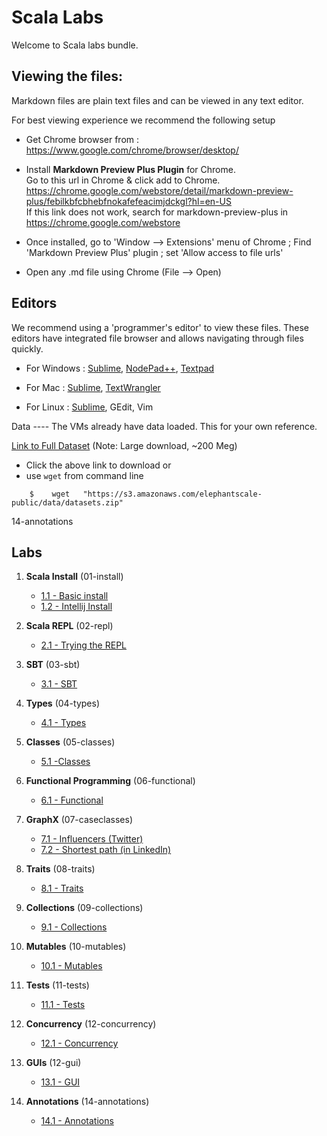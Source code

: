 <link rel='stylesheet' href='assets/css/main.css'/>

Scala Labs
==========
Welcome to Scala labs bundle.

Viewing the files:
-----------------
Markdown files are plain text files and can be viewed in any text editor.

For best viewing experience we recommend the following setup

* Get Chrome browser from : https://www.google.com/chrome/browser/desktop/

* Install **Markdown Preview Plus Plugin** for Chrome.  
Go to this url in Chrome & click add to Chrome.  
    https://chrome.google.com/webstore/detail/markdown-preview-plus/febilkbfcbhebfnokafefeacimjdckgl?hl=en-US  
If this link does not work, search for markdown-preview-plus in https://chrome.google.com/webstore

* Once installed, go to 'Window --> Extensions' menu of Chrome ;   Find 'Markdown Preview Plus' plugin ;  set 'Allow access to file urls'

* Open any .md file using Chrome (File --> Open)


Editors
-------
We recommend using a 'programmer's editor' to view these files. These editors have integrated file browser and allows navigating through files quickly.

* For Windows : [Sublime](http://www.sublimetext.com/), [NodePad++](http://notepad-plus-plus.org/), [Textpad](http://www.textpad.com/)

* For Mac : [Sublime](http://www.sublimetext.com/),  [TextWrangler](http://www.barebones.com/products/textwrangler/)

* For Linux : [Sublime](http://www.sublimetext.com/), GEdit, Vim

<a name="data"/>
Data
----
The VMs already have data loaded.  This for your own reference.

[Link to Full Dataset](https://s3.amazonaws.com/elephantscale-public/data/datasets.zip)
(Note: Large download, ~200 Meg)

- Click the above link to download or
- use `wget` from command line
```
    $    wget   "https://s3.amazonaws.com/elephantscale-public/data/datasets.zip"
```


14-annotations


Labs
----
1. **Scala Install**  (01-install)
    - [1.1 - Basic install](01-install/README.md)
    - [1.2 - Intellij Install](01-install/intellij.md)

2. **Scala REPL**  (02-repl)
    - [2.1 - Trying the REPL](02-repl/2.1-repl.md)

3. **SBT**  (03-sbt)
    - [3.1 - SBT](03-sbt/3.1-sbt.md)

4.  **Types** (04-types)
    - [4.1 - Types](04-types/4.1-types.md)

5. **Classes** (05-classes)
    - [5.1 -Classes ](05-classes/5.1-submit.md)

6. **Functional Programming**  (06-functional)
    - [6.1 - Functional](06-functional/6.1-functional.md)

7. **GraphX** (07-caseclasses)
    - [7.1  - Influencers (Twitter)](07-caseclasses/7.1-influencer.md)
    - [7.2  - Shortest path (in LinkedIn)](07-caseclasses/7.2-shortest-path.md)

8. **Traits** (08-traits)
    - [8.1 - Traits](08-traits/8.1-traits.md)

9. **Collections** (09-collections)
    - [9.1 - Collections](09-collections/9.1-collections.md)

10. **Mutables** (10-mutables)
    - [10.1 - Mutables](10-mutables/10.1-mutables.md)

11. **Tests** (11-tests)
    - [11.1 - Tests](11-tests/11.1-tests.md)

12. **Concurrency** (12-concurrency)
    - [12.1 - Concurrency](12-concurrency/12.1-concurrency.md)

13. **GUIs** (12-gui)
    - [13.1 - GUI](13-gui/13.1-gui.md)

14. **Annotations** (14-annotations)
    - [14.1 - Annotations](14-gui/14.1-annotations.md)


